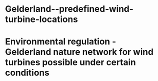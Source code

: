 # Gelderland--predefined-wind-turbine-locations
# Environmental regulation - Gelderland nature network for wind turbines possible under certain conditions
